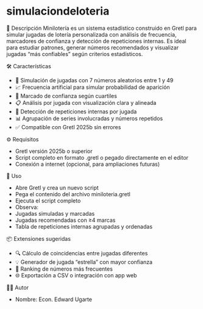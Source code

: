 # simulaciondeloteria
🎰 Descripción
Minilotería  es un sistema estadístico construido en Gretl para simular jugadas de lotería personalizada con análisis de frecuencia, marcadores de confianza y detección de repeticiones internas. Es ideal para estudiar patrones, generar números recomendados y visualizar jugadas “más confiables” según criterios estadísticos.

🛠 Características
- 🔢 Simulación de jugadas con 7 números aleatorios entre 1 y 49
- 📈 Frecuencia artificial para simular probabilidad de aparición
- 🌟 Marcado de confianza según cuartiles
- 📋 Análisis por jugada con visualización clara y alineada
- 🔁 Detección de repeticiones internas por jugada
- 📊 Agrupación de series involucradas y números repetidos
- ✅ Compatible con Gretl 2025b sin errores

⚙️ Requisitos
- Gretl versión 2025b o superior
- Script completo en formato .gretl o pegado directamente en el editor
- Conexión a internet (opcional, para ampliaciones futuras)

🚀 Uso
- Abre Gretl y crea un nuevo script
- Pega el contenido del archivo miniloteria.gretl
- Ejecuta el script completo
- Observa:
- Jugadas simuladas y marcadas
- Jugadas recomendadas con ≥4 marcas
- Tabla de repeticiones internas agrupadas y ordenadas

📦 Extensiones sugeridas
- 🔍 Cálculo de coincidencias entre jugadas diferentes
- 💡 Generador de jugada “estrella” con mayor confianza
- 🧠 Ranking de números más frecuentes
- 🌐 Exportación a CSV o integración con app web

👨‍💻 Autor
- Nombre: Econ. Edward Ugarte

